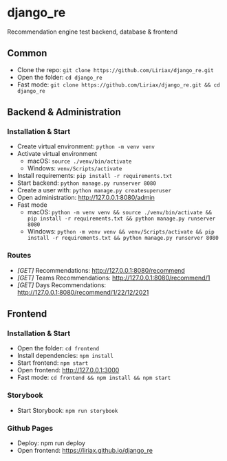 # django_re
Recommendation engine test backend, database & frontend

## Common
- Clone the repo: `git clone https://github.com/Liriax/django_re.git`
- Open the folder: `cd django_re`
- Fast mode: `git clone https://github.com/Liriax/django_re.git && cd django_re`

## Backend & Administration
### Installation & Start
- Create virtual environment: `python -m venv venv`
- Activate virtual environment
    - macOS: `source ./venv/bin/activate`
    - Windows: `venv/Scripts/activate`
- Install requirements: `pip install -r requirements.txt`
- Start backend: `python manage.py runserver 8080`
- Create a user with: `python manage.py createsuperuser`
- Open administration: http://127.0.0.1:8080/admin
- Fast mode
    - macOS: `python -m venv venv && source ./venv/bin/activate && pip install -r requirements.txt && python manage.py runserver 8080`
    - Windows: `python -m venv venv && venv/Scripts/activate && pip install -r requirements.txt && python manage.py runserver 8080`

### Routes
- *[GET]* Recommendations: http://127.0.0.1:8080/recommend
- *[GET]* Teams Recommendations: http://127.0.0.1:8080/recommend/1
- *[GET]* Days Recommendations: http://127.0.0.1:8080/recommend/1/22/12/2021

## Frontend
### Installation & Start
- Open the folder: `cd frontend`
- Install dependencies: `npm install`
- Start frontend: `npm start`
- Open frontend: http://127.0.0.1:3000
- Fast mode: `cd frontend && npm install && npm start`

### Storybook
- Start Storybook: `npm run storybook`

### Github Pages
- Deploy: npm run deploy 
- Open frontend: https://liriax.github.io/django_re
